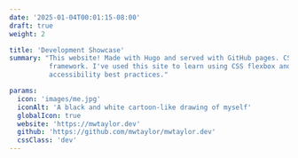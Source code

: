 ```yaml
---
date: '2025-01-04T00:01:15-08:00'
draft: true
weight: 2

title: 'Development Showcase'
summary: "This website! Made with Hugo and served with GitHub pages. CSS is custom made and doesn't use any UI 
          framework. I've used this site to learn using CSS flexbox and grids to design a responsive site following
          accessibility best practices."

params:
  icon: 'images/me.jpg'
  iconAlt: 'A black and white cartoon-like drawing of myself'
  globalIcon: true
  website: 'https://mwtaylor.dev'
  github: 'https://github.com/mwtaylor/mwtaylor.dev'
  cssClass: 'dev'
---
```

